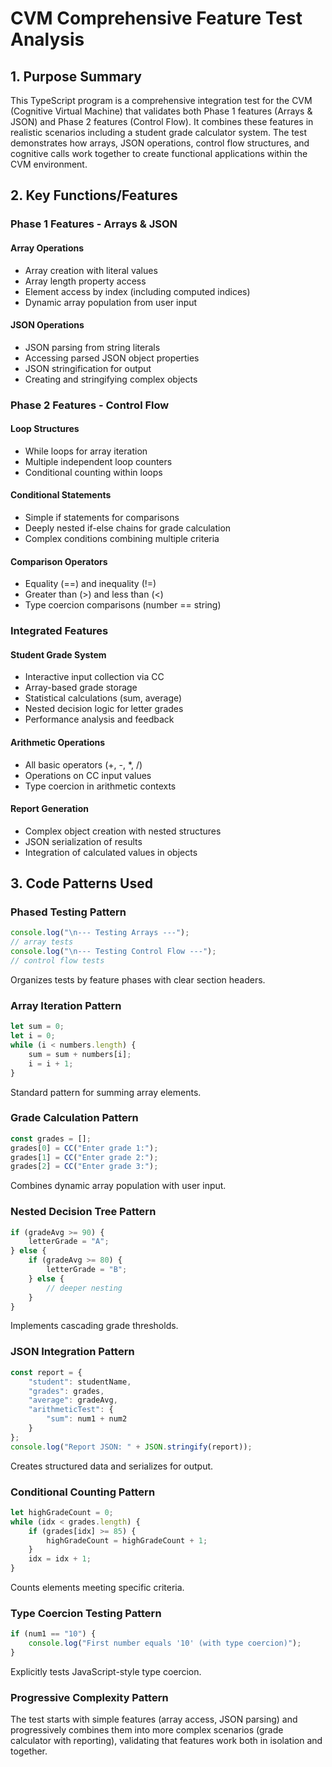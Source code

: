 # CVM Comprehensive Feature Test Analysis

## 1. Purpose Summary

This TypeScript program is a comprehensive integration test for the CVM (Cognitive Virtual Machine) that validates both Phase 1 features (Arrays & JSON) and Phase 2 features (Control Flow). It combines these features in realistic scenarios including a student grade calculator system. The test demonstrates how arrays, JSON operations, control flow structures, and cognitive calls work together to create functional applications within the CVM environment.

## 2. Key Functions/Features

### Phase 1 Features - Arrays & JSON

#### Array Operations
- Array creation with literal values
- Array length property access
- Element access by index (including computed indices)
- Dynamic array population from user input

#### JSON Operations
- JSON parsing from string literals
- Accessing parsed JSON object properties
- JSON stringification for output
- Creating and stringifying complex objects

### Phase 2 Features - Control Flow

#### Loop Structures
- While loops for array iteration
- Multiple independent loop counters
- Conditional counting within loops

#### Conditional Statements
- Simple if statements for comparisons
- Deeply nested if-else chains for grade calculation
- Complex conditions combining multiple criteria

#### Comparison Operators
- Equality (==) and inequality (!=)
- Greater than (>) and less than (<)
- Type coercion comparisons (number == string)

### Integrated Features

#### Student Grade System
- Interactive input collection via CC
- Array-based grade storage
- Statistical calculations (sum, average)
- Nested decision logic for letter grades
- Performance analysis and feedback

#### Arithmetic Operations
- All basic operators (+, -, *, /)
- Operations on CC input values
- Type coercion in arithmetic contexts

#### Report Generation
- Complex object creation with nested structures
- JSON serialization of results
- Integration of calculated values in objects

## 3. Code Patterns Used

### Phased Testing Pattern
```typescript
console.log("\n--- Testing Arrays ---");
// array tests
console.log("\n--- Testing Control Flow ---");
// control flow tests
```
Organizes tests by feature phases with clear section headers.

### Array Iteration Pattern
```typescript
let sum = 0;
let i = 0;
while (i < numbers.length) {
    sum = sum + numbers[i];
    i = i + 1;
}
```
Standard pattern for summing array elements.

### Grade Calculation Pattern
```typescript
const grades = [];
grades[0] = CC("Enter grade 1:");
grades[1] = CC("Enter grade 2:");
grades[2] = CC("Enter grade 3:");
```
Combines dynamic array population with user input.

### Nested Decision Tree Pattern
```typescript
if (gradeAvg >= 90) {
    letterGrade = "A";
} else {
    if (gradeAvg >= 80) {
        letterGrade = "B";
    } else {
        // deeper nesting
    }
}
```
Implements cascading grade thresholds.

### JSON Integration Pattern
```typescript
const report = {
    "student": studentName,
    "grades": grades,
    "average": gradeAvg,
    "arithmeticTest": {
        "sum": num1 + num2
    }
};
console.log("Report JSON: " + JSON.stringify(report));
```
Creates structured data and serializes for output.

### Conditional Counting Pattern
```typescript
let highGradeCount = 0;
while (idx < grades.length) {
    if (grades[idx] >= 85) {
        highGradeCount = highGradeCount + 1;
    }
    idx = idx + 1;
}
```
Counts elements meeting specific criteria.

### Type Coercion Testing Pattern
```typescript
if (num1 == "10") {
    console.log("First number equals '10' (with type coercion)");
}
```
Explicitly tests JavaScript-style type coercion.

### Progressive Complexity Pattern
The test starts with simple features (array access, JSON parsing) and progressively combines them into more complex scenarios (grade calculator with reporting), validating that features work both in isolation and together.